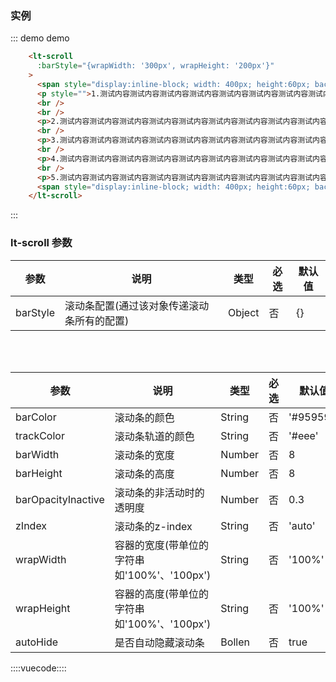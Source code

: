 ### 实例

::: demo demo
```html
    <lt-scroll
      :barStyle="{wrapWidth: '300px', wrapHeight: '200px'}"
    >
      <span style="display:inline-block; width: 400px; height:60px; background: linear-gradient(to right, blue, white); border: 1px solid black;"></span>
      <p style="">1.测试内容测试内容测试内容测试内容测试内容测试内容测试内容测试内容测试内容</p>
      <br />
      <br />
      <p>2.测试内容测试内容测试内容测试内容测试内容测试内容测试内容测试内容测试内容</p>
      <br />
      <p>3.测试内容测试内容测试内容测试内容测试内容测试内容测试内容测试内容测试内容</p>
      <br />
      <p>4.测试内容测试内容测试内容测试内容测试内容测试内容测试内容测试内容测试内容</p>
      <br />
      <p>5.测试内容测试内容测试内容测试内容测试内容测试内容测试内容测试内容测试内容</p>
      <span style="display:inline-block; width: 400px; height:60px; background: linear-gradient(to right, blue, white); border: 1px solid black;"></span>
    </lt-scroll>
```
:::

### lt-scroll 参数

参数|说明|类型|必选|默认值
--------|--------|--------|--------|--------
barStyle|滚动条配置(通过该对象传递滚动条所有的配置)|Object|否|{}

<br>
<br>
 
参数|说明|类型|必选|默认值
--------|--------|--------|--------|--------
barColor|滚动条的颜色|String|否|'#959595'
trackColor|滚动条轨道的颜色|String|否|'#eee'
barWidth|滚动条的宽度|Number|否|8
barHeight|滚动条的高度|Number|否|8
barOpacityInactive|滚动条的非活动时的透明度|Number|否|0.3
zIndex|滚动条的z-index|String|否|'auto'
wrapWidth|容器的宽度(带单位的字符串如'100%'、'100px')|String|否|'100%'
wrapHeight|容器的高度(带单位的字符串如'100%'、'100px')|String|否|'100%'
autoHide|是否自动隐藏滚动条|Bollen|否|true


::::vuecode::::
<style lang='less'>

</style>